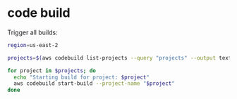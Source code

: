 # code build


Trigger all builds:
```bash
region=us-east-2

projects=$(aws codebuild list-projects --query "projects" --output text --region $region)

for project in $projects; do
  echo "Starting build for project: $project"
  aws codebuild start-build --project-name "$project"
done

```

